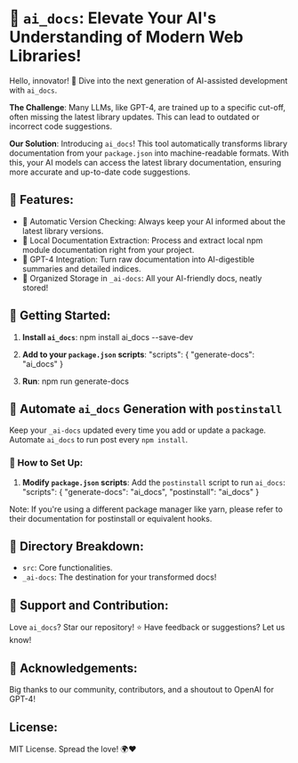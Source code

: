 # 🚀 `ai_docs`: Elevate Your AI's Understanding of Modern Web Libraries!

Hello, innovator! 🌟 Dive into the next generation of AI-assisted development with `ai_docs`.

**The Challenge**:
Many LLMs, like GPT-4, are trained up to a specific cut-off, often missing the latest library updates. This can lead to outdated or incorrect code suggestions.

**Our Solution**:
Introducing `ai_docs`! This tool automatically transforms library documentation from your `package.json` into machine-readable formats. With this, your AI models can access the latest library documentation, ensuring more accurate and up-to-date code suggestions.

## 🌟 Features:
- 🔄 Automatic Version Checking: Always keep your AI informed about the latest library versions.
- 📑 Local Documentation Extraction: Process and extract local npm module documentation right from your project.
- 🤖 GPT-4 Integration: Turn raw documentation into AI-digestible summaries and detailed indices.
- 📁 Organized Storage in `_ai-docs`: All your AI-friendly docs, neatly stored!

## 🚀 Getting Started:

1. **Install `ai_docs`**:
    npm install ai_docs --save-dev

2. **Add to your `package.json` scripts**:
    "scripts": {
        "generate-docs": "ai_docs"
    }

3. **Run**:
    npm run generate-docs

## 🤖 Automate `ai_docs` Generation with `postinstall`

Keep your `_ai-docs` updated every time you add or update a package. Automate `ai_docs` to run post every `npm install`.

### 📝 How to Set Up:

1. **Modify `package.json` scripts**: Add the `postinstall` script to run `ai_docs`:
    "scripts": {
        "generate-docs": "ai_docs",
        "postinstall": "ai_docs"
    }

Note: If you're using a different package manager like yarn, please refer to their documentation for postinstall or equivalent hooks.

## 📂 Directory Breakdown:
- `src`: Core functionalities.
- `_ai-docs`: The destination for your transformed docs!

## 💖 Support and Contribution:
Love `ai_docs`? Star our repository! ⭐️ Have feedback or suggestions? Let us know!

## 🎉 Acknowledgements:
Big thanks to our community, contributors, and a shoutout to OpenAI for GPT-4!

## License:
MIT License. Spread the love! 🌍❤️
